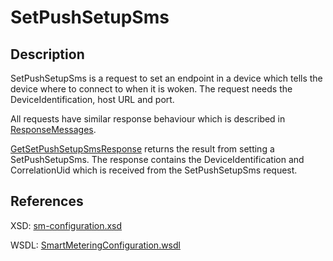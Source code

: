 <!--
SPDX-FileCopyrightText: Contributors to the GXF project

SPDX-License-Identifier: Apache-2.0
-->

# SetPushSetupSms

## Description

SetPushSetupSms is a request to set an endpoint in a device which tells the device where to connect to when it is woken. The request needs the DeviceIdentification, host URL and port.

All requests have similar response behaviour which is described in [ResponseMessages](../../responsemessages.md).

[GetSetPushSetupSmsResponse](getsetpushsetupsmsresponse.md) returns the result from setting a SetPushSetupSms. The response contains the DeviceIdentification and CorrelationUid which is received from the SetPushSetupSms request.

## References

XSD: [sm-configuration.xsd](https://github.com/OSGP/open-smart-grid-platform/blob/development/osgp/shared/osgp-ws-smartmetering/src/main/resources/schemas/sm-configuration.xsd)

WSDL: [SmartMeteringConfiguration.wsdl](https://github.com/OSGP/open-smart-grid-platform/blob/development/osgp/shared/osgp-ws-smartmetering/src/main/resources/SmartMeteringConfiguration.wsdl)

